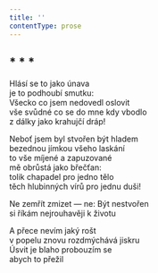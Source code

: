 ```yaml
---
title: ''
contentType: prose
---
```


## \* \* \*

Hlásí se to jako únava  
je to podhoubí smutku:  
Všecko co jsem nedovedl oslovit  
vše svůdné co se do mne kdy vbodlo  
z dálky jako krahujčí dráp!

Neboť jsem byl stvořen být hladem  
bezednou jímkou všeho laskání  
to vše míjené a zapuzované  
mě obrůstá jako břečťan:  
tolik chapadel pro jedno tělo  
těch hlubinných vírů pro jednu duši!

Ne zemřít zmizet — ne: Být nestvořen  
si říkám nejrouhavěji k životu

A přece nevím jaký rošt  
v popelu znovu rozdmýchává jiskru  
Úsvit je blaho probouzím se  
abych to přežil
